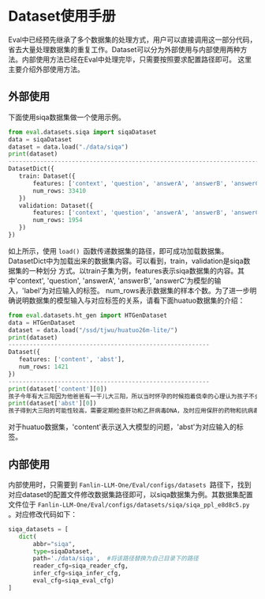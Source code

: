 # Dataset使用手册
Eval中已经预先继承了多个数据集的处理方式，用户可以直接调用这一部分代码，省去大量处理数据集的重复工作。Dataset可以分为外部使用与内部使用两种方法。内部使用方法已经在Eval中处理完毕，只需要按照要求配置路径即可。
这里主要介绍外部使用方法。
## 外部使用
下面使用siqa数据集做一个使用示例。
 ```python
from eval.datasets.siqa import siqaDataset
data = siqaDataset
dataset = data.load("./data/siqa")
print(dataset)
------------------------------------------------------------------------------------------
DatasetDict({
    train: Dataset({
        features: ['context', 'question', 'answerA', 'answerB', 'answerC', 'label'],
        num_rows: 33410
    })
    validation: Dataset({
        features: ['context', 'question', 'answerA', 'answerB', 'answerC', 'label'],
        num_rows: 1954
    })
})
 ```
如上所示，使用 ```load() ```函数传递数据集的路径，即可成功加载数据集。DatasetDict中为加载出来的数据集内容。可以看到，train，validation是siqa数据集的一种划分
方式。以train子集为例，features表示siqa数据集的内容。其中'context', 'question', 'answerA', 'answerB', 'answerC'为模型的输入，'label'为对应输入的标签。
num_rows表示数据集的样本个数。为了进一步明确说明数据集的模型输入与对应标签的关系，请看下面huatuo数据集的介绍：
 ```python
from eval.datasets.ht_gen import HTGenDataset
data = HTGenDataset
dataset = data.load("/ssd/tjwu/huatuo26m-lite/")
print(dataset)
---------------------------------------------------------
Dataset({
    features: ['content', 'abst'],
    num_rows: 1421
})
---------------------------------------------------------
print(dataset['content'][0])
孩子今年有大三阳因为他爸爸有一干儿大三阳，所以当时怀孕的时候抱着侥幸的心理认为孩子不会被遗传，我想知道小孩有大三阳需注意什么？
print(dataset['abst'][0])
孩子得到大三阳的可能性较高，需要定期检查肝功和乙肝病毒DNA，及时应用保肝的药物和抗病毒的药物。此外，营养摄入要均衡，保证足够的睡眠。
 ```
对于huatuo数据集，'content'表示送入大模型的问题，'abst'为对应输入的标签。
## 内部使用
内部使用时，只需要到 ```Fanlin-LLM-One/Eval/configs/datasets ```路径下，找到对应dataset的配置文件修改数据集路径即可，以siqa数据集为例。其数据集配置文件位于
```Fanlin-LLM-One/Eval/configs/datasets/siqa/siqa_ppl_e8d8c5.py ```。对应修改代码如下：
 ```python
siqa_datasets = [
    dict(
        abbr="siqa",
        type=siqaDataset,
        path='./data/siqa',  #将该路径替换为自己目录下的路径
        reader_cfg=siqa_reader_cfg,
        infer_cfg=siqa_infer_cfg,
        eval_cfg=siqa_eval_cfg)
]
 ```
